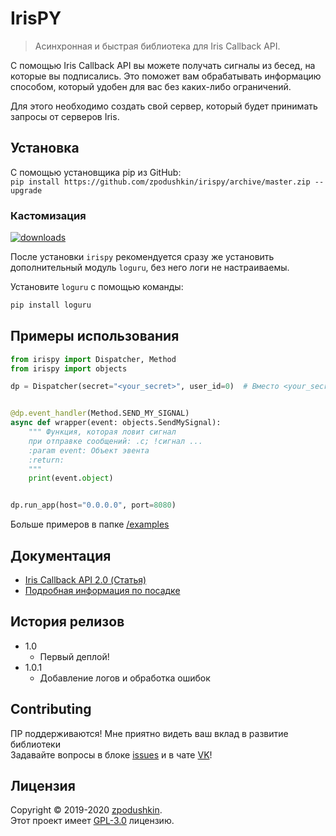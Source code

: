 # IrisPY
> Асинхронная и быстрая библиотека для Iris Callback API.

С помощью Iris Callback API вы можете получать сигналы из бесед, на которые вы подписались. Это поможет вам обрабатывать информацию способом, который удобен для вас без каких-либо ограничений.

Для этого необходимо создать свой сервер, который будет принимать запросы от серверов Iris.

## Установка

С помощью установщика pip из GitHub:
<br/>`pip install https://github.com/zpodushkin/irispy/archive/master.zip --upgrade`

### Кастомизация

<a href="https://github.com/Delgan/loguru"><img alt="downloads" src="https://img.shields.io/static/v1?label=powered%20by&message=loguru&color=orange"></a>

После установки `irispy` рекомендуется сразу же установить дополнительный модуль `loguru`, без него логи не настраиваемы.

Установите `loguru` с помощью команды:

```sh
pip install loguru
```

## Примеры использования

```python
from irispy import Dispatcher, Method
from irispy import objects

dp = Dispatcher(secret="<your_secret>", user_id=0)  # Вместо <your_secret> и 0 подставляем свои значения


@dp.event_handler(Method.SEND_MY_SIGNAL)
async def wrapper(event: objects.SendMySignal):
    """ Функция, которая ловит сигнал
    при отправке сообщений: .с; !сигнал ...
    :param event: Объект эвента
    :return:
    """
    print(event.object)


dp.run_app(host="0.0.0.0", port=8080)
```

Больше примеров в папке [/examples](./examples)

## Документация

* [Iris Callback API 2.0 (Статья)](https://vk.com/@iris_cm-api2)
* [Подробная информация по посадке](https://vk.com/@llordrall-chat-faq)

## История релизов

* 1.0
    * Первый деплой!
* 1.0.1
    * Добавление логов и обработка ошибок

## Contributing

ПР поддерживаются! Мне приятно видеть ваш вклад в развитие библиотеки
<br/>Задавайте вопросы в блоке [issues](https://github.com/zpodushkin/irispy/issues) и в чате [VK](https://vk.cc/ardXwL)!

## Лицензия

Copyright © 2019-2020 [zpodushkin](https://github.com/zpodushkin).  
Этот проект имеет [GPL-3.0](./LICENSE.txt) лицензию.
